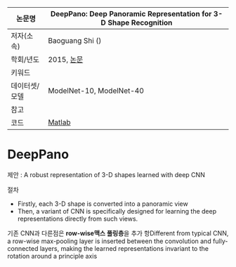 

|논문명 | DeepPano: Deep Panoramic Representation for 3-D Shape Recognition |
| --- | --- |
| 저자\(소속\) | Baoguang Shi \(\) |
| 학회/년도 | 2015, [논문](http://ieeexplore.ieee.org/document/7273863/) |
| 키워드 |  |
| 데이터셋/모델 | ModelNet-10, ModelNet-40 |
| 참고 |  |
| 코드 |[Matlab](https://github.com/bgshih/deeppano) |

# DeepPano

제안 : A robust representation of 3-D shapes learned with deep CNN

절차 
- Firstly, each 3-D shape is converted into a panoramic view
- Then, a variant of CNN is specifically designed for learning the deep representations directly from such views. 

기존 CNN과 다른점은 **row-wise맥스 풀링층**을 추가 항Different from typical CNN, a row-wise max-pooling layer is inserted between the convolution and fully-connected layers, making the learned representations invariant to the rotation around a principle axis

## 
<!--stackedit_data:
eyJoaXN0b3J5IjpbMTI0Njc0MDk0XX0=
-->